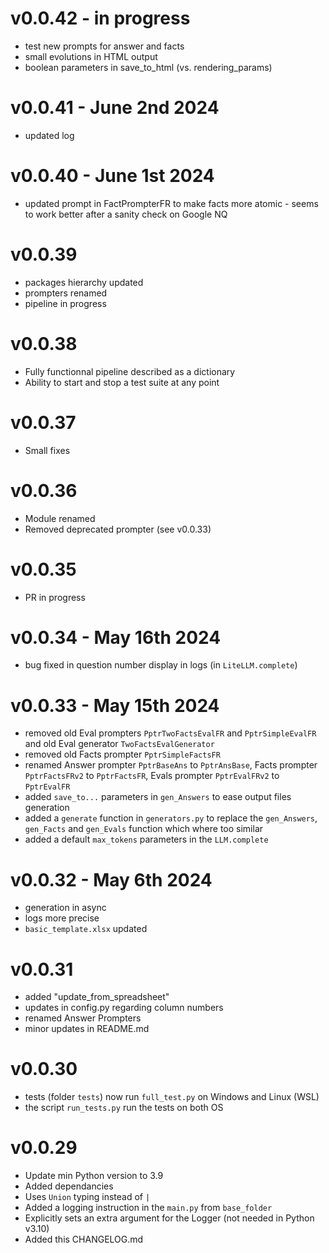 # v0.0.42 - in progress
- test new prompts for answer and facts
- small evolutions in HTML output
- boolean parameters in save_to_html (vs. rendering_params)

# v0.0.41 - June 2nd 2024
- updated log

# v0.0.40 - June 1st 2024
- updated prompt in FactPrompterFR to make facts more atomic - seems to work better after a sanity check on Google NQ

# v0.0.39
- packages hierarchy updated
- prompters renamed
- pipeline in progress

# v0.0.38
- Fully functionnal pipeline described as a dictionary
- Ability to start and stop a test suite at any point

# v0.0.37
- Small fixes

# v0.0.36 
- Module renamed
- Removed deprecated prompter (see v0.0.33)

# v0.0.35
- PR in progress

# v0.0.34 - May 16th 2024
- bug fixed in question number display in logs (in `LiteLLM.complete`)

# v0.0.33 - May 15th 2024
- removed old Eval prompters `PptrTwoFactsEvalFR` and `PptrSimpleEvalFR` and old Eval generator `TwoFactsEvalGenerator`
- removed old Facts prompter `PptrSimpleFactsFR`
- renamed Answer prompter `PptrBaseAns` to `PptrAnsBase`, Facts prompter `PptrFactsFRv2` to `PptrFactsFR`, Evals prompter `PptrEvalFRv2` to `PptrEvalFR`
- added `save_to...` parameters in `gen_Answers` to ease output files generation
- added a `generate` function in `generators.py` to replace the `gen_Answers`, `gen_Facts` and `gen_Evals` function which where too similar
- added a default `max_tokens` parameters in the `LLM.complete`

# v0.0.32 - May 6th 2024
- generation in async
- logs more precise
- `basic_template.xlsx` updated

# v0.0.31
- added "update_from_spreadsheet"
- updates in config.py regarding column numbers
- renamed Answer Prompters
- minor updates in README.md

# v0.0.30
- tests (folder `tests`) now run `full_test.py` on Windows and Linux (WSL)
- the script `run_tests.py` run the tests on both OS

# v0.0.29
- Update min Python version to 3.9
- Added dependancies
- Uses `Union` typing instead of `|`
- Added a logging instruction in the `main.py` from `base_folder`
- Explicitly sets an extra argument for the Logger (not needed in Python v3.10)
- Added this CHANGELOG.md